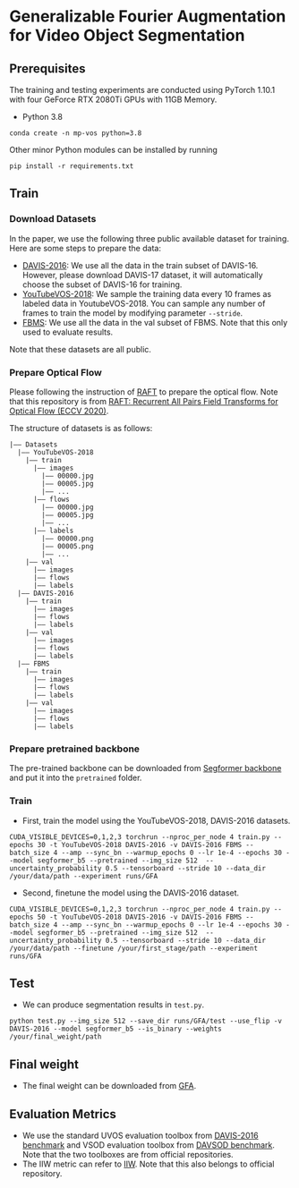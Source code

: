 # Generalizable Fourier Augmentation for Video Object Segmentation

## Prerequisites
The training and testing experiments are conducted using PyTorch 1.10.1 with four GeForce RTX 2080Ti GPUs with 11GB Memory.
- Python 3.8
```
conda create -n mp-vos python=3.8
```
Other minor Python modules can be installed by running
```
pip install -r requirements.txt
```

## Train

### Download Datasets
In the paper, we use the following three public available dataset for training. Here are some steps to prepare the data:
- [DAVIS-2016](https://davischallenge.org/davis2017/code.html): We use all the data in the train subset of DAVIS-16. However, please download DAVIS-17 dataset, it will automatically choose the subset of DAVIS-16 for training.
- [YouTubeVOS-2018](https://youtube-vos.org/dataset/): We sample the training data every 10 frames as labeled data in YoutubeVOS-2018. You can sample any number of frames to train the model by modifying parameter ```--stride```.
- [FBMS](https://lmb.informatik.uni-freiburg.de/resources/datasets/moseg.en.html): We use all the data in the val subset of FBMS. Note that this only used to evaluate results.

Note that these datasets are all public.

### Prepare Optical Flow
Please following the instruction of [RAFT](https://github.com/princeton-vl/RAFT) to prepare the optical flow. Note that this repository is from [RAFT: Recurrent All Pairs Field Transforms for Optical Flow (ECCV 2020)](https://arxiv.org/pdf/2003.12039.pdf).

The structure of datasets is as follows:
```
|—— Datasets
  |—— YouTubeVOS-2018
    |—— train
      |—— images
        |—— 00000.jpg
        |—— 00005.jpg
        |—— ...
      |—— flows
        |—— 00000.jpg
        |—— 00005.jpg
        |—— ...
      |—— labels
        |—— 00000.png
        |—— 00005.png
        |—— ...
    |—— val
      |—— images
      |—— flows
      |—— labels    
  |—— DAVIS-2016
    |—— train
      |—— images
      |—— flows
      |—— labels    
    |—— val
      |—— images
      |—— flows
      |—— labels
  |—— FBMS
    |—— train
      |—— images
      |—— flows
      |—— labels    
    |—— val
      |—— images
      |—— flows
      |—— labels    
```

### Prepare pretrained backbone
The pre-trained backbone can be downloaded from [Segformer backbone]() and put it into the ```pretrained``` folder.

### Train
- First, train the model using the YouTubeVOS-2018, DAVIS-2016 datasets.
```
CUDA_VISIBLE_DEVICES=0,1,2,3 torchrun --nproc_per_node 4 train.py --epochs 30 -t YouTubeVOS-2018 DAVIS-2016 -v DAVIS-2016 FBMS --batch_size 4 --amp --sync_bn --warmup_epochs 0 --lr 1e-4 --epochs 30 --model segformer_b5 --pretrained --img_size 512  --uncertainty_probability 0.5 --tensorboard --stride 10 --data_dir /your/data/path --experiment runs/GFA
```
- Second, finetune the model using the DAVIS-2016 dataset.
```
CUDA_VISIBLE_DEVICES=0,1,2,3 torchrun --nproc_per_node 4 train.py --epochs 50 -t YouTubeVOS-2018 DAVIS-2016 -v DAVIS-2016 FBMS --batch_size 4 --amp --sync_bn --warmup_epochs 0 --lr 1e-4 --epochs 30 --model segformer_b5 --pretrained --img_size 512  --uncertainty_probability 0.5 --tensorboard --stride 10 --data_dir /your/data/path --finetune /your/first_stage/path --experiment runs/GFA
```


## Test

-   We can produce segmentation results in ```test.py```.
```
python test.py --img_size 512 --save_dir runs/GFA/test --use_flip -v DAVIS-2016 --model segformer_b5 --is_binary --weights /your/final_weight/path
```

## Final weight

- The final weight can be downloaded from [GFA]().

## Evaluation Metrics

- We use the standard UVOS evaluation toolbox from [DAVIS-2016 benchmark](https://github.com/davisvideochallenge/davis-matlab/tree/davis-2016) and VSOD evaluation toolbox from [DAVSOD benchmark](https://github.com/DengPingFan/DAVSOD). Note that the two toolboxes are from official repositories. 
- The IIW metric can refer to [IIW](https://github.com/RyanWangZf/PAC-Bayes-IB). Note that this also belongs to  official repository.
